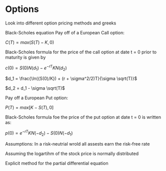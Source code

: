 # Options
Look into different option pricing methods and greeks



Black-Scholes equation
Pay off of a European Call option:

$`C(T) = max(S(T) - K , 0)`$

Black-Scholes formula for the price of the call option at date t = 0 prior to maturity is given by

$`c(0) = S(0)N(d_1) − e^{−rT}KN(d_2)`$

$`d_1 = \frac{\ln({S(0)/K}) + (r + \sigma^2/2)T}{\sigma \sqrt(T)}`$   

$`d_2 =  d_1 - \sigma \sqrt(T)`$   

Pay off a European Put option: 

$`P(T) = max[K − S(T), 0]`$

Black-Scholes formula foe the price of the put option at date t = 0 is written as:

$`p(0) = e^{−rT}KN(-d_2) -  S(0)N(-d_1)`$

Assumptions: 
In a risk-neutrial wrold all assests earn the risk-free rate

Assuming the logartihm of the stock price is normally distributed


Explicit method for the partial differential equation
